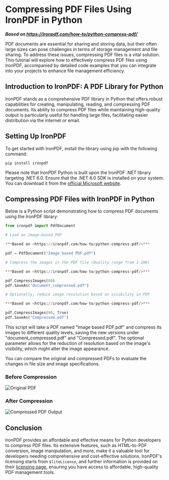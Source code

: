 # Compressing PDF Files Using IronPDF in Python

***Based on <https://ironpdf.com/how-to/python-compress-pdf/>***


PDF documents are essential for sharing and storing data, but their often large sizes can pose challenges in terms of storage management and file sharing. To address these issues, compressing PDF files is a vital solution. This tutorial will explore how to effectively compress PDF files using IronPDF, accompanied by detailed code examples that you can integrate into your projects to enhance file management efficiency.

## Introduction to IronPDF: A PDF Library for Python

IronPDF stands as a comprehensive PDF library in Python that offers robust capabilities for creating, manipulating, reading, and compressing PDF documents. Its ability to compress PDF files while maintaining high-quality output is particularly useful for handling large files, facilitating easier distribution via the internet or email.

## Setting Up IronPDF

To get started with IronPDF, install the library using pip with the following command:

```shell
pip install ironpdf
```

Please note that IronPDF Python is built upon the IronPDF .NET library targeting .NET 6.0. Ensure that the .NET 6.0 SDK is installed on your system. You can download it from the [official Microsoft website](https://dotnet.microsoft.com/en-us/download/dotnet/6.0).

## Compressing PDF Files with IronPDF in Python

Below is a Python script demonstrating how to compress PDF documents using the IronPDF library:

```python
from ironpdf import PdfDocument

# Load an image-based PDF

***Based on <https://ironpdf.com/how-to/python-compress-pdf/>***

pdf = PdfDocument("Image based PDF.pdf")

# Compress the images in the PDF file (Quality range from 1-100)

***Based on <https://ironpdf.com/how-to/python-compress-pdf/>***

pdf.CompressImages(60)
pdf.SaveAs("document_compressed.pdf")

# Optionally, reduce image resolution based on visibility in PDF

***Based on <https://ironpdf.com/how-to/python-compress-pdf/>***

pdf.CompressImages(90, True)
pdf.SaveAs("Compressed.pdf")
```

This script will take a PDF named "Image based PDF.pdf" and compress its images to different quality levels, saving the new versions under "document_compressed.pdf" and "Compressed.pdf". The optional parameter allows for the reduction of resolution based on the image's visibility, which might alter the image appearance.

You can compare the original and compressed PDFs to evaluate the changes in file size and image specifications.

### Before Compression

![Original PDF](https://ironpdf.com/static-assets/ironpdf-python/howto/python-compress-pdf/python-compress-pdf-1.webp)

### After Compression

![Compressed PDF Output](https://ironpdf.com/static-assets/ironpdf-python/howto/python-compress-pdf/python-compress-pdf-2.webp)

## Conclusion

IronPDF provides an affordable and effective means for Python developers to compress PDF files. Its extensive features, such as HTML-to-PDF conversion, image manipulation, and more, make it a valuable tool for developers needing comprehensive and cost-effective solutions. IronPDF's licensing starts from `$liteLicense`, and further information is provided on their [licensing page](https://ironpdf.com/python/licensing/), ensuring you have access to affordable, high-quality PDF management tools.